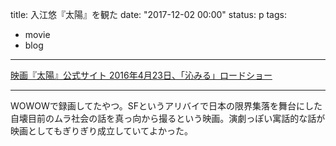 title: 入江悠『太陽』を観た
date: "2017-12-02 00:00"
status: p
tags:
- movie
- blog
---

[映画『太陽』公式サイト 2016年4月23日、「沁みる」ロードショー](http://eiga-taiyo.jp/)

---

WOWOWで録画してたやつ。SFというアリバイで日本の限界集落を舞台にした自壊目前のムラ社会の話を真っ向から撮るという映画。演劇っぽい寓話的な話が映画としてもぎりぎり成立していてよかった。
